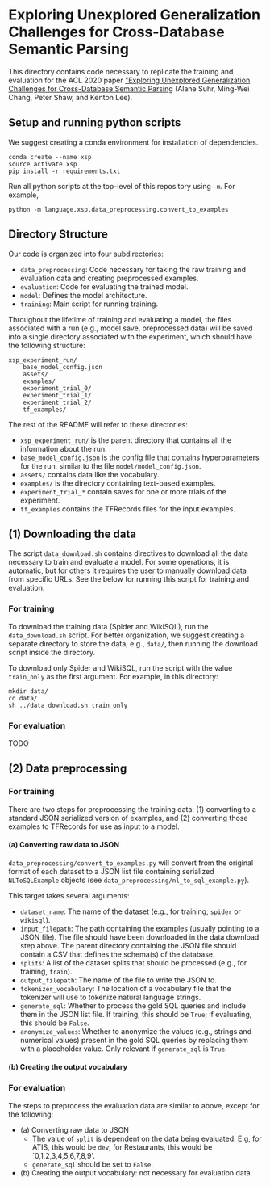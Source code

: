 # Exploring Unexplored Generalization Challenges for Cross-Database Semantic Parsing

This directory contains code necessary to replicate the training and evaluation for the ACL 2020 paper ["Exploring Unexplored Generalization Challenges for Cross-Database Semantic Parsing](https://www.aclweb.org/anthology/2020.acl-main.742/) (Alane Suhr, Ming-Wei Chang, Peter Shaw, and Kenton Lee).

## Setup and running python scripts

We suggest creating a conda environment for installation of dependencies.

```
conda create --name xsp
source activate xsp
pip install -r requirements.txt
```

Run all python scripts at the top-level of this repository using `-m`. For example,

`python -m language.xsp.data_preprocessing.convert_to_examples`

## Directory Structure

Our code is organized into four subdirectories:

* `data_preprocessing`: Code necessary for taking the raw training and evaluation data and creating preprocessed examples.
* `evaluation`: Code for evaluating the trained model.
* `model`: Defines the model architecture.
* `training`: Main script for running training.

Throughout the lifetime of training and evaluating a model, the files associated with a run (e.g., model save, preprocessed data) will be saved into a single directory associated with the experiment, which should have the following structure:

```
xsp_experiment_run/
    base_model_config.json
    assets/
    examples/
    experiment_trial_0/
    experiment_trial_1/
    experiment_trial_2/
    tf_examples/
```

The rest of the README will refer to these directories:

* `xsp_experiment_run/` is the parent directory that contains all the information about the run.
* `base_model_config.json` is the config file that contains hyperparameters for the run, similar to the file `model/model_config.json`.
* `assets/` contains data like the vocabulary.
* `examples/` is the directory containing text-based examples.
* `experiment_trial_*` contain saves for one or more trials of the experiment.
* `tf_examples` contains the TFRecords files for the input examples.

## (1) Downloading the data

The script `data_download.sh` contains directives to download all the data necessary to train and evaluate a model. For some operations, it is automatic, but for others it requires the user to manually download data from specific URLs. See the below for running this script for training and evaluation.

### For training

To download the training data (Spider and WikiSQL), run the `data_download.sh` script. For better organization, we suggest creating a separate directory to store the data, e.g., `data/`, then running the download script inside the directory.

To download only Spider and WikiSQL, run the script with the value `train_only` as the first argument. For example, in this directory:

```
mkdir data/
cd data/
sh ../data_download.sh train_only
```

### For evaluation

TODO

## (2) Data preprocessing

### For training

There are two steps for preprocessing the training data: (1) converting to a standard JSON serialized version of examples, and (2) converting those examples to TFRecords for use as input to a model.

#### (a) Converting raw data to JSON

`data_preprocessing/convert_to_examples.py` will convert from the original format of each dataset  to a JSON list file containing serialized `NLToSQLExample` objects (see `data_preprocessing/nl_to_sql_example.py`).

This target takes several arguments:

* `dataset_name`: The name of the dataset (e.g., for training, `spider` or `wikisql`).
* `input_filepath`: The path containing the examples (usually pointing to a JSON file). The file should have been downloaded in the data download step above. The parent directory containing the JSON file should contain a CSV that defines the schema(s) of the database.
* `splits`: A list of the dataset splits that should be processed (e.g., for training, `train`).
* `output_filepath`: The name of the file to write the JSON to.
* `tokenizer_vocabulary`: The location of a vocabulary file that the tokenizer will use to tokenize natural language strings.
* `generate_sql`: Whether to process the gold SQL queries and include them in the JSON list file. If training, this should be `True`; if evaluating, this should be `False`.
* `anonymize_values`: Whether to anonymize the values (e.g., strings and numerical values) present in the gold SQL queries by replacing them with a placeholder value. Only relevant if `generate_sql` is `True`.

#### (b) Creating the output vocabulary


### For evaluation

The steps to preprocess the evaluation data are similar to above, except for the following:

* (a) Converting raw data to JSON
    * The value of `split` is dependent on the data being evaluated. E.g, for ATIS, this would be `dev`; for Restaurants, this would be `0,1,2,3,4,5,6,7,8,9'.
    * `generate_sql` should be set to `False`.
* (b) Creating the output vocabulary: not necessary for evaluation data.

